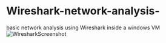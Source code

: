 # Wireshark-network-analysis-
basic network analysis using Wireshark inside a windows VM
![WiresharkScreenshot](./wireshark-screenshot.png)

